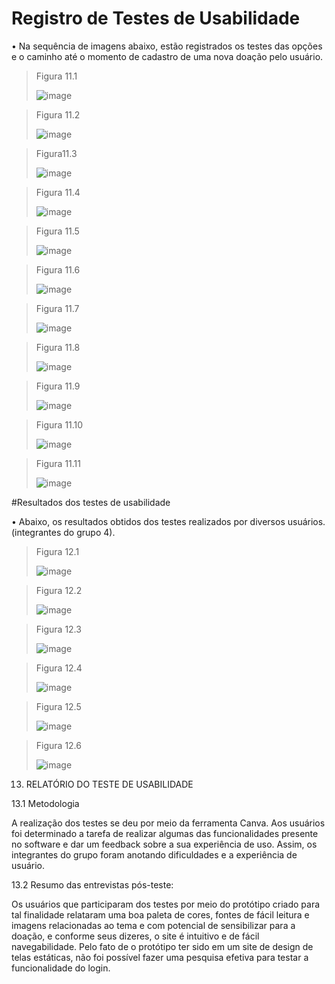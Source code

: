 # Registro de Testes de Usabilidade

•	Na sequência de imagens abaixo, estão registrados os testes das opções e o caminho até o momento de cadastro de uma nova doação pelo usuário. 

>Figura 11.1
>
>![image](https://user-images.githubusercontent.com/102244252/204169747-9f9bc625-6d38-4253-9fe6-4127189c4533.png)

>Figura 11.2
>
>![image](https://user-images.githubusercontent.com/102244252/204169809-6986bfad-1295-45f7-a431-00c7ec5025e5.png)

>Figura11.3
>
>![image](https://user-images.githubusercontent.com/102244252/204169860-4cffc91c-aec7-44f0-a643-767e1b0aae03.png)

>Figura 11.4
>
>![image](https://user-images.githubusercontent.com/102244252/204169893-a834f46a-22bb-48d6-a763-ecc4b6e6bb62.png)

>Figura 11.5
>
>![image](https://user-images.githubusercontent.com/102244252/204169920-4f5ac395-1156-4c9b-b5aa-8ced77ed87e1.png)

>Figura 11.6
>
>![image](https://user-images.githubusercontent.com/102244252/204169944-6cf9910b-99c2-4c6e-ab67-a9fd960e48a0.png)

>Figura 11.7
>
>![image](https://user-images.githubusercontent.com/102244252/204169987-142fef41-3349-4a50-a872-894b7118db87.png)

>Figura 11.8
>
>![image](https://user-images.githubusercontent.com/102244252/204170009-181e1ae0-0bbf-4a7a-88b4-4b13a21b45c8.png)

>Figura 11.9
>
>![image](https://user-images.githubusercontent.com/102244252/204170032-b850ae02-4ba4-498d-80d2-f6a3353746dd.png)

>Figura 11.10
>
>![image](https://user-images.githubusercontent.com/102244252/204170061-ad69afcc-61e0-4e57-8302-8f452ffc55ce.png)

>Figura 11.11
>
>![image](https://user-images.githubusercontent.com/102244252/204170087-f3a7c6ea-cc91-4a9a-b6b5-5b82e9dc64ad.png)

#Resultados dos testes de usabilidade

•	Abaixo, os resultados obtidos dos testes realizados por diversos usuários. (integrantes do grupo 4).

>Figura 12.1
>
>![image](https://user-images.githubusercontent.com/102244252/204170124-af67c334-a363-4d47-a56d-ee08ab0381fc.png)

>Figura 12.2
>
>![image](https://user-images.githubusercontent.com/102244252/204170155-e7d8e552-85e4-42ec-a34c-5fed1ca72ed4.png)

>Figura 12.3
>
>![image](https://user-images.githubusercontent.com/102244252/204170182-9b024f61-6861-48c2-8b17-530c2fef1766.png)

>Figura 12.4
>
>![image](https://user-images.githubusercontent.com/102244252/204170203-7f1102f3-3779-45ad-9071-36c8b2441936.png)

>Figura 12.5
>
>![image](https://user-images.githubusercontent.com/102244252/204170234-5411df79-0c5a-4847-94a9-ae0aefc5c536.png)

>Figura 12.6
>
>![image](https://user-images.githubusercontent.com/102244252/204170258-e0feaa5b-aeb6-44f8-88f1-27f3ccb76849.png)


13. RELATÓRIO DO TESTE DE USABILIDADE

13.1 Metodologia 

A realização dos testes se deu por meio da ferramenta Canva. Aos usuários foi determinado a tarefa de realizar algumas das funcionalidades presente no software e dar um feedback sobre a sua experiência de uso. Assim, os integrantes do grupo foram anotando dificuldades e a experiência de usuário.

13.2 Resumo das entrevistas pós-teste:

Os usuários que participaram dos testes por meio do protótipo criado para tal finalidade relataram uma boa paleta de cores, fontes de fácil leitura e imagens relacionadas ao tema e com potencial de sensibilizar para a doação, e conforme seus dizeres, o site é intuitivo e de fácil navegabilidade.
Pelo fato de o protótipo ter sido em um site de design de telas estáticas, não foi possível fazer uma pesquisa efetiva para testar a funcionalidade do login.








